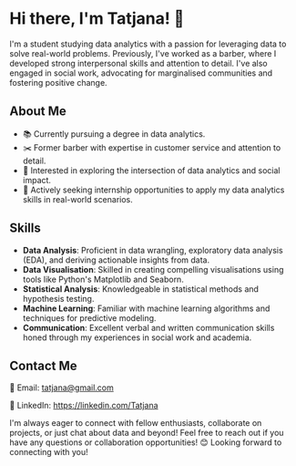 # Hi there, I'm Tatjana! 👋

I'm a student studying data analytics with a passion for leveraging data to solve real-world problems. Previously, I've worked as a barber, where I developed strong interpersonal skills and attention to detail. I've also engaged in social work, advocating for marginalised communities and fostering positive change.

## About Me

- 📚 Currently pursuing a degree in data analytics.
- ✂️ Former barber with expertise in customer service and attention to detail.
- 🌱 Interested in exploring the intersection of data analytics and social impact.
- 💼 Actively seeking internship opportunities to apply my data analytics skills in real-world scenarios.

## Skills

- **Data Analysis**: Proficient in data wrangling, exploratory data analysis (EDA), and deriving actionable insights from data.
- **Data Visualisation**: Skilled in creating compelling visualisations using tools like Python's Matplotlib and Seaborn.
- **Statistical Analysis**: Knowledgeable in statistical methods and hypothesis testing.
- **Machine Learning**: Familiar with machine learning algorithms and techniques for predictive modeling.
- **Communication**: Excellent verbal and written communication skills honed through my experiences in social work and academia.

## Contact Me

📧 Email: tatjana@gmail.com

🔗 LinkedIn: https://linkedin.com/Tatjana

I'm always eager to connect with fellow enthusiasts, collaborate on projects, or just chat about data and beyond! Feel free to reach out if you have any questions or collaboration opportunities! 😊
Looking forward to connecting with you!
